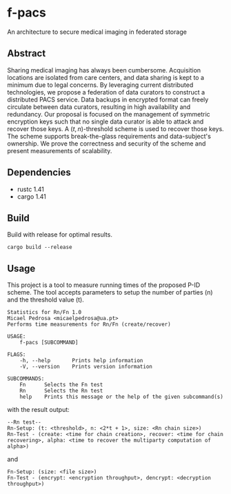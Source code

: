 # f-pacs
An architecture to secure medical imaging in federated storage

## Abstract
Sharing medical imaging has always been cumbersome. Acquisition locations are isolated from care centers, and data sharing is kept to a minimum due to legal concerns. By leveraging current distributed technologies, we propose a federation of data curators to construct a distributed PACS service. Data backups in encrypted format can freely circulate between data curators, resulting in high availability and redundancy. Our proposal is focused on the management of symmetric encryption keys such that no single data curator is able to attack and recover those keys. A $(t,n)$-threshold scheme is used to recover those keys. The scheme supports break-the-glass requirements and data-subject's ownership. We prove the correctness and security of the scheme and present measurements of scalability.

## Dependencies
* rustc 1.41
* cargo 1.41

## Build
Build with release for optimal results.

```
cargo build --release
```

## Usage
This project is a tool to measure running times of the proposed P-ID scheme. The tool accepts parameters to setup the number of parties (n) and the threshold value (t).

```
Statistics for Rn/Fn 1.0
Micael Pedrosa <micaelpedrosa@ua.pt>
Performs time measurements for Rn/Fn (create/recover)

USAGE:
    f-pacs [SUBCOMMAND]

FLAGS:
    -h, --help       Prints help information
    -V, --version    Prints version information

SUBCOMMANDS:
    Fn      Selects the Fn test
    Rn      Selects the Rn test
    help    Prints this message or the help of the given subcommand(s)
```

with the result output:

```
--Rn test--
Rn-Setup: (t: <threshold>, n: <2*t + 1>, size: <Rn chain size>)
Rn-Test - (create: <time for chain creation>, recover: <time for chain recovering>, alpha: <time to recover the multiparty computation of alpha>)
```

and

```
Fn-Setup: (size: <file size>)
Fn-Test - (encrypt: <encryption throughput>, dencrypt: <decryption throughput>)
```